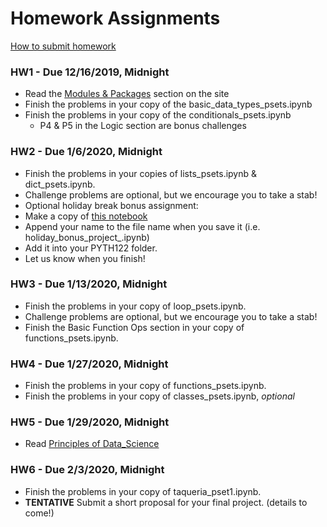 # Homework Assignments

[How to submit homework](#out/intro/faq)

### HW1 - Due 12/16/2019, Midnight

* Read the [Modules & Packages](https://mottaquikarim.github.io/PYTH122/#out/topics/modules) section on the site
* Finish the problems in your copy of the basic_data_types_psets.ipynb
* Finish the problems in your copy of the conditionals_psets.ipynb
  * P4 & P5 in the Logic section are bonus challenges
  
### HW2 - Due 1/6/2020, Midnight

* Finish the problems in your copies of lists_psets.ipynb & dict_psets.ipynb.
 * Challenge problems are optional, but we encourage you to take a stab!
* Optional holiday break bonus assignment: 
 * Make a copy of [this notebook](https://colab.research.google.com/drive/1-XFtJT8o8LIHwma_JtrKquk-AO6wDxty)
 * Append your name to the file name when you save it (i.e. holiday_bonus_project_<YourName>.ipynb)
 * Add it into your PYTH122 folder.
 * Let us know when you finish!

### HW3 - Due 1/13/2020, Midnight

* Finish the problems in your copy of loop_psets.ipynb.
 * Challenge problems are optional, but we encourage you to take a stab!
* Finish the Basic Function Ops section in your copy of functions_psets.ipynb.

### HW4 - Due 1/27/2020, Midnight

* Finish the problems in your copy of functions_psets.ipynb.
* Finish the problems in your copy of classes_psets.ipynb, *optional*

### HW5 - Due 1/29/2020, Midnight

* Read [Principles of Data_Science](#out/content/data_science)

### HW6 - Due 2/3/2020, Midnight

* Finish the problems in your copy of taqueria_pset1.ipynb. 
* **TENTATIVE** Submit a short proposal for your final project. (details to come!)
